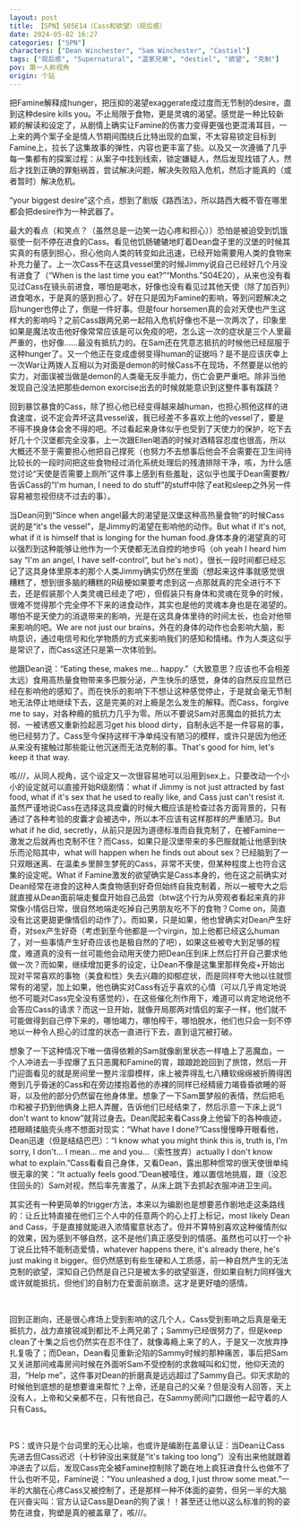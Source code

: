 ```yaml
---
layout: post
title: 【SPN】S05E14（Cass和欲望）（观后感）
date: 2024-05-02 16:27
categories: ["SPN"]
characters: ["Dean Winchester", "Sam Winchester", "Castiel"]
tags: ["观后感", "Supernatural", "温家兄弟", "destiel", "欲望", "克制"]
pov: 第一人称视角
origin: 个站
---
```


把Famine解释成hunger，把压抑的渴望exaggerate成过度而无节制的desire，直到这种desire kills you。不止局限于食物，更是灵魂的渴望。感觉是一种比较新颖的解读和设定了，从剧情上确实让Famine的伤害力变得更强也更混淆耳目，一上来的两个案子全是情人节期间围绕丘比特出现的血案，不太容易锁定目标到Famine上，拉长了这集故事的弹性，内容也更丰富了些。以及又一次遵循了几乎每一集都有的探案过程：从案子中找到线索，锁定嫌疑人，然后发现找错了人，然后才找到正确的罪魁祸首，尝试解决问题，解决失败陷入危机，然后才能真的（或者暂时）解决危机。

“your biggest desire”这个点，想到了剧版《路西法》，所以路西大概不管在哪里都会把desire作为一种武器了。

最大的看点（和笑点？（虽然总是一边笑一边心疼和担心））恐怕是被迫受到饥饿驱使一刻不停在进食的Cass。看见他饥肠辘辘地盯着Dean盘子里的汉堡的时候其实真的有感到担心，担心他向人类的转变如此迅速，已经开始需要用人类的食物来补充力量了。上一次Cass不在这具vessel里的时候Jimmy说自己已经好几个月没有进食了（“When is the last time you eat?”“Months.”S04E20），从来也没有看见过Cass在镜头前进食，哪怕是喝水，好像也没有看见过其他天使（除了加百列）进食喝水，于是真的感到担心了。好在只是因为Famine的影响，等到问题解决之后hunger也停止了，倒是一件好事。但是four horsemen真的会对天使也产生这样大的影响吗？之前Cass跟两兄弟一起陷入危机好像也不是一次两次了，印象里如果是魔法攻击他好像常常应该是可以免疫的吧，怎么这一次的症状是三个人里最严重的，也好像……最没有抵抗力的。在Sam还在凭意志抵抗的时候他已经屈服于这种hunger了。又一个他正在变成虚弱变得human的证据吗？是不是应该庆幸上一次War让两拨人互相以为对面是demon的时候Cass不在现场，不然要是以他的实力，对面误被当做是demon的人类毫无反手能力，伤亡会更严重吧。除非当他发现自己没法把那些demon exorcise出去的时候就能意识到这整件事有蹊跷？

回到暴饮暴食的Cass，除了担心他已经变得越来越human，也担心照他这样的进食速度，说不定会弄坏这具vessel诶，我已经差不多喜欢上他的vessel了，要是不得不换身体会舍不得的吧。不过看起来身体似乎也受到了天使力的保护，吃下去好几十个汉堡都完全没事，上一次跟Ellen喝酒的时候对酒精容忍度也很高，所以大概还不至于需要担心他把自己撑死（也努力不去想事后他会不会需要在卫生间待比较长的一段时间把这些食物经过消化系统处理后的残渣排除干净，咳，为什么感觉讨论“天使是否需要上厕所”这件事上感到有些羞耻，这似乎也属于Dean需要教/告诉Cass的“I'm human, I need to do stuff”的stuff中除了eat和sleep之外另一件容易被忽视但绕不过去的事）。

当Dean问到“Since when angel最大的渴望是汉堡这种高热量食物”的时候Cass说的是“it's the vessel”，是Jimmy的渴望在影响他的动作。But what if it's not, what if it is himself that is longing for the human food.身体本身的渴望真的可以强烈到这种能够让他作为一个天使都无法自控的地步吗（oh yeah I heard him say “I'm an angel, I have self-control”, but he's not），很长一段时间都已经忘记了这具身体里原本的那个人类Jimmy确实仍然在里面（想起来这件事就感觉很糟糕了，想到很多脑的糟糕的R级梗如果要考虑到这一点那就真的完全进行不下去，还是假装那个人类灵魂已经走了吧），但假装只有身体和灵魂在竞争的时候，很难不觉得那个完全停不下来的进食动作，其实也是他的灵魂本身也是在渴望的。哪怕不是天使力的消退带来的影响，光是在这具身体里待的时间太长，也会对他带来影响的吧。We are not just our brains，外在的身体的动作也会影响大脑，影响意识，通过电信号和化学物质的方式来影响我们的感知和情绪。作为人类这似乎是常识了，而Cass这还只是第一次体验到。

他跟Dean说：“Eating these, makes me... happy.”（大致意思？应该也不会相差太远）食用高热量食物带来多巴胺分泌，产生快乐的感觉，身体的自然反应显然已经在影响他的感知了。而在快乐的影响下不想让这种感觉停止，于是就会毫无节制地无法停止地继续下去，这是完美的对上瘾是怎么发生的解释。而Cass，forgive me to say，对各种瘾的抵抗力几乎为零。所以不要说Sam对恶魔血的抵抗力太弱、一被诱惑又重新捡起恶习get his blood dirty，自制永远不是一件容易的事，他已经努力了。Cass至今保持这样干净单纯没有陋习的模样，或许只是因为他还从来没有接触过那些能让他沉迷而无法克制的事。That's good for him, let's keep it that way.

咳///，从同人视角，这个设定又一次很容易地可以沿用到sex上，只要改动一个小小的设定就可以直接开始R级剧情：what if Jimmy is not just attracted by fast food, what if it's sex that he used to really like, and Cass just can't resist it.虽然严谨地说Cass在选择这具皮囊的时候大概应该是检查过各方面背景的，只有通过了各种考验的皮囊才会被选中，所以本不应该有这样那样的严重陋习。But what if he did, secretly，从前只是因为道德标准而自我克制了，在被Famine一激发之后就再也克制不住？而Cass，如果只是汉堡带来的多巴胺就能让他感到快乐而沦陷其中，what will happen when he finds out about sex？已经脑到了一只双眼迷离、在温柔乡里醉生梦死的Cass，非常不天使，但某种程度上也符合这集的设定呢。What if Famine激发的欲望确实是Cass本身的，他在这之前确实对Dean经常在进食的这种人类食物感到好奇但始终自我克制着，所以一被夸大之后就直接从Dean面前端走餐盘开始自己品尝（btw这个行为从旁观者看起来真的非常像小情侣日常，很自然地端走吃掉自己男朋友吃不下的食物？Come on，简直没有比这更甜更像情侣的动作了）。而如果，只是如果，他也曾确实对Dean产生好奇，对sex产生好奇（考虑到至今他都是一个virgin，加上他都已经这么human了，对一些事情产生好奇应该也是极自然的了吧），如果这些被夸大到足够的程度，难道真的没有一丝可能他会动用天使力把Dean压到床上然后打开自己要求他做一次？而如果，继续增加更多的设定，让Dean不像是这集里那样免疫+开始出现对平常喜欢的事物（美食和性）失去兴趣的抑郁症状，而是同样夸大他以往就惯常有的渴望，加上如果，他也确实对Cass有近乎喜欢的心情（可以几乎肯定地说他不可能对Cass完全没有感觉的），在这些催化剂作用下，难道可以肯定地说他不会答应Cass的请求？而这一旦开始，就像开局那两对情侣的案子一样，他们就不可能做得到自己停下来的，哪怕竭力，哪怕榨干，哪怕脱水，他们也只会一刻不停地以一种令人担心的过度的状态一直进行下去，直到诅咒被打破。

想象了一下这种情况下唯一值得依赖的Sam就像剧里状态一样嗑上了恶魔血，一个人冲进去一手捏爆了五只恶魔和Famine的胃，踉踉跄跄回到了旅馆，然后一开门迎面看见的就是房间里一整片淫靡模样，床上被弄得乱七八糟软绵绵被折腾得困倦到几乎昏迷的Cass和在旁边搂抱着他的赤裸的同样已经精疲力竭昏昏欲睡的哥哥，以及他的部分仍然留在他身体里。想象了一下Sam噩梦般的表情，然后把毛巾和被子扔到他俩身上把人弄醒，告诉他们已经结束了，然后示意一下床上说“I don't want to know”就背过身去。Dean爬起来看Cass身上他留下的各种痕迹，捂眼睛揉脑壳头疼不想面对现实：“What have I done?”Cass慢慢睁开眼看他，Dean迅速（但是结结巴巴）：“I know what you might think this is, truth is, I'm sorry, I don't... I mean... me and you...（索性放弃）actually I don't know what to explain.”Cass看看自己身体，又看Dean，露出那种惯常的很天使很单纯很无辜的笑：“It actually feels good.”Dean被噎住，难以置信地挑眉，跟（没忍住回头的）Sam对视，然后率先害羞了，从床上跳下去抓起衣服冲进卫生间。

其实还有一种更简单的trigger方法，本来以为编剧也是想要恶作剧地走这条路线的：让丘比特直接在他们三个人中的任意两个的心上打上标记，most likely Dean and Cass，于是直接就能进入浓情蜜意状态了。但并不算特别喜欢这种催情剂似的效果，因为感到不够自然，这不是他们真正感受到的情感。虽然也可以打一个补丁说丘比特不能制造爱情，whatever happens there, it's already there, he's just making it bigger。但仍然感到有些生硬和人工质感，前一种自然产生的无法克制的欲望，深知自己仍然是自己只是被太多的欲望驱逐，但如果自制力同样强大或许就能抵抗，但他们的自制力在爱面前崩溃。这才是更好嗑的感情。

<br>

回到正剧向，还是很心疼场上受到影响的这几个人，Cass受到影响之后真是毫无抵抗力，战力直接锐减到都比不上两兄弟了；Sammy已经很努力了，但是keep clean了十集之后也仍然实在忍不住了，就像毒瘾上来了的人，于是又一次放弃挣扎复吸了；而Dean，Dean看见重新沦陷的Sammy时候的那种痛苦，事后把Sam又关进那间戒毒房间时候在外面听Sam不受控制的求救喊叫和幻觉，他仰天流的泪，“Help me”，这件事对Dean的折磨真是远远超过了Sammy自己。仰天求助的时候他到底想的是想要谁来帮忙？上帝，还是自己的父亲？但是没有人回答，天上没有人，上帝和父亲都不在，只有他自己，在Sammy房间门口跟他一起守着的人只有Cass。

<br>

PS：或许只是个台词里的无心比喻，也或许是编剧在盖章认证：当Dean让Cass先进去但Cass迟迟（十秒钟没出来就是“it's taking too long”）没有出来他就跟着冲进去了以后，发现Cass完全被Famine控制除了跪在地上疯狂进食什么也做不了什么也听不见，Famine说：“You unleashed a dog, I just throw some meat.”一半的大脑在心疼Cass又被控制了，还是那样一种不体面的姿势，但另一半的大脑在兴奋尖叫：官方认证Cass是Dean的狗了诶！！甚至还让他以这么标准的狗的姿势在进食，狗塑是真的被盖章了，咳///。
